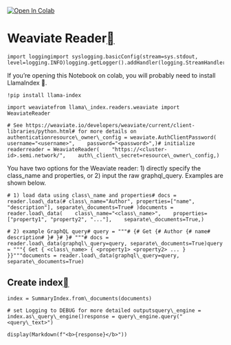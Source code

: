 [![Open In Colab](https://colab.research.google.com/assets/colab-badge.svg)](https://colab.research.google.com/github/run-llama/llama_index/blob/main/docs/examples/data_connectors/WeaviateDemo.ipynb)

Weaviate Reader[](#weaviate-reader "Permalink to this heading")
================================================================


```
import loggingimport syslogging.basicConfig(stream=sys.stdout, level=logging.INFO)logging.getLogger().addHandler(logging.StreamHandler(stream=sys.stdout))
```
If you’re opening this Notebook on colab, you will probably need to install LlamaIndex 🦙.


```
!pip install llama-index
```

```
import weaviatefrom llama\_index.readers.weaviate import WeaviateReader
```

```
# See https://weaviate.io/developers/weaviate/current/client-libraries/python.html# for more details on authenticationresource\_owner\_config = weaviate.AuthClientPassword(    username="<username>",    password="<password>",)# initialize readerreader = WeaviateReader(    "https://<cluster-id>.semi.network/",    auth\_client\_secret=resource\_owner\_config,)
```
You have two options for the Weaviate reader: 1) directly specify the class\_name and properties, or 2) input the raw graphql\_query. Examples are shown below.


```
# 1) load data using class\_name and properties# docs = reader.load\_data(# class\_name="Author", properties=["name", "description"], separate\_documents=True# )documents = reader.load\_data(    class\_name="<class\_name>",    properties=["property1", "property2", "..."],    separate\_documents=True,)
```

```
# 2) example GraphQL query# query = """# {# Get {# Author {# name# description# }# }# }# """# docs = reader.load\_data(graphql\_query=query, separate\_documents=True)query = """{ Get { <class\_name> { <property1> <property2> ... } }}"""documents = reader.load\_data(graphql\_query=query, separate\_documents=True)
```
Create index[](#create-index "Permalink to this heading")
----------------------------------------------------------


```
index = SummaryIndex.from\_documents(documents)
```

```
# set Logging to DEBUG for more detailed outputsquery\_engine = index.as\_query\_engine()response = query\_engine.query("<query\_text>")
```

```
display(Markdown(f"<b>{response}</b>"))
```
